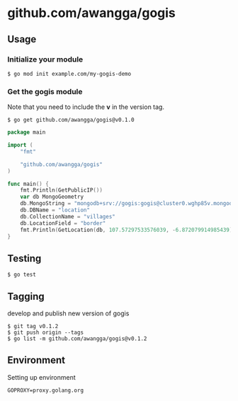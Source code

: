 # github.com/awangga/gogis

## Usage

### Initialize your module

```
$ go mod init example.com/my-gogis-demo
```

### Get the gogis module

Note that you need to include the **v** in the version tag.

```
$ go get github.com/awangga/gogis@v0.1.0
```

```go
package main

import (
    "fmt"

    "github.com/awangga/gogis"
)

func main() {
    fmt.Println(GetPublicIP())
    var db MongoGeometry
	db.MongoString = "mongodb+srv://gogis:gogis@cluster0.wghp85v.mongodb.net/?retryWrites=true&w=majority"
	db.DBName = "location"
	db.CollectionName = "villages"
	db.LocationField = "border"
    fmt.Println(GetLocation(db, 107.57297533576039, -6.872079914985439))
}
```

## Testing

```
$ go test
```

## Tagging
develop and publish new version of gogis

```
$ git tag v0.1.2
$ git push origin --tags
$ go list -m github.com/awangga/gogis@v0.1.2
```
## Environment
Setting up environment

```
GOPROXY=proxy.golang.org
```